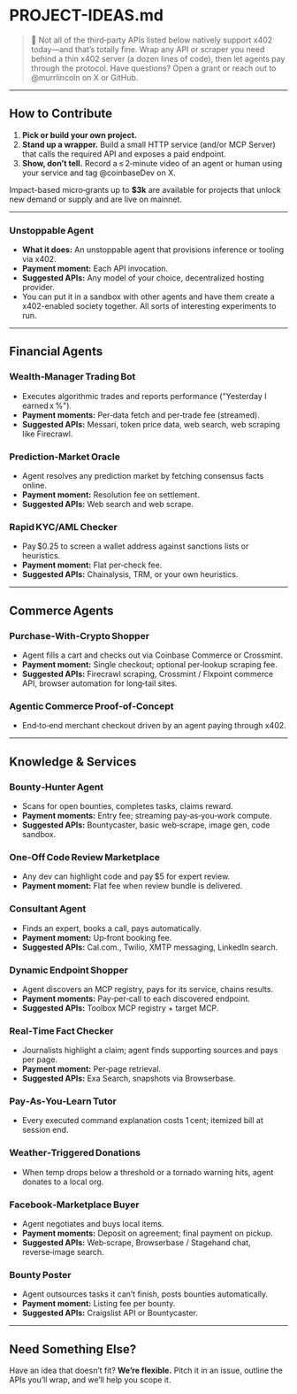 # PROJECT-IDEAS.md

> **📌** Not all of the third‑party APIs listed below natively support x402 today—and that’s totally fine.
> Wrap any API or scraper you need behind a thin x402 server (a dozen lines of code), then let agents pay through the protocol.
> Have questions? Open a grant or reach out to @murrlincoln on X or GitHub.

---

## How to Contribute

1. **Pick or build your own project.** 
2. **Stand up a wrapper.** Build a small HTTP service (and/or MCP Server) that calls the required API and exposes a paid endpoint.
3. **Show, don’t tell.** Record a ≤ 2‑minute video of an agent or human using your service and tag @coinbaseDev on X.

Impact-based micro‑grants up to **\$3k** are available for projects that unlock new demand or supply and are live on mainnet.

---

### Unstoppable Agent

* **What it does:** An unstoppable agent that provisions inference or tooling via x402.
* **Payment moment:** Each API invocation.
* **Suggested APIs:** Any model of your choice, decentralized hosting provider.
* You can put it in a sandbox with other agents and have them create a x402-enabled society together. All sorts of interesting experiments to run.

---

## Financial Agents

### Wealth‑Manager Trading Bot

* Executes algorithmic trades and reports performance ("Yesterday I earned x %").
* **Payment moments:** Per‑data fetch and per‑trade fee (streamed).
* **Suggested APIs:** Messari, token price data, web search, web scraping like Firecrawl.

### Prediction‑Market Oracle

* Agent resolves any prediction market by fetching consensus facts online.
* **Payment moment:** Resolution fee on settlement.
* **Suggested APIs:** Web search and web scrape.

### Rapid KYC/AML Checker

* Pay \$0.25 to screen a wallet address against sanctions lists or heuristics.
* **Payment moment:** Flat per‑check fee.
* **Suggested APIs:** Chainalysis, TRM, or your own heuristics.

---

## Commerce Agents

### Purchase‑With‑Crypto Shopper

* Agent fills a cart and checks out via Coinbase Commerce or Crossmint.
* **Payment moment:** Single checkout; optional per‑lookup scraping fee.
* **Suggested APIs:** Firecrawl scraping, Crossmint / Flxpoint commerce API, browser automation for long‑tail sites.

### Agentic Commerce Proof‑of‑Concept

* End‑to‑end merchant checkout driven by an agent paying through x402.
---

## Knowledge & Services

### Bounty‑Hunter Agent

* Scans for open bounties, completes tasks, claims reward.
* **Payment moments:** Entry fee; streaming pay‑as‑you‑work compute.
* **Suggested APIs:** Bountycaster, basic web‑scrape, image gen, code sandbox.

### One‑Off Code Review Marketplace

* Any dev can highlight code and pay \$5 for expert review.
* **Payment moment:** Flat fee when review bundle is delivered.

### Consultant Agent

* Finds an expert, books a call, pays automatically.
* **Payment moment:** Up‑front booking fee.
* **Suggested APIs:** Cal.com., Twilio, XMTP messaging, LinkedIn search.

### Dynamic Endpoint Shopper

* Agent discovers an MCP registry, pays for its service, chains results.
* **Payment moments:** Pay‑per‑call to each discovered endpoint.
* **Suggested APIs:** Toolbox MCP registry + target MCP.

### Real‑Time Fact Checker

* Journalists highlight a claim; agent finds supporting sources and pays per page.
* **Payment moment:** Per‑page retrieval.
* **Suggested APIs:** Exa Search, snapshots via Browserbase.

### Pay‑As‑You‑Learn Tutor

* Every executed command explanation costs 1 cent; itemized bill at session end.

### Weather‑Triggered Donations

* When temp drops below a threshold or a tornado warning hits, agent donates to a local org.

### Facebook‑Marketplace Buyer

* Agent negotiates and buys local items.
* **Payment moments:** Deposit on agreement; final payment on pickup.
* **Suggested APIs:** Web‑scrape, Browserbase / Stagehand chat, reverse‑image search.

### Bounty Poster

* Agent outsources tasks it can’t finish, posts bounties automatically.
* **Payment moment:** Listing fee per bounty.
* **Suggested APIs:** Craigslist API or Bountycaster.

---

## Need Something Else?

Have an idea that doesn’t fit? **We’re flexible.** Pitch it in an issue, outline the APIs you’ll wrap, and we’ll help you scope it.
